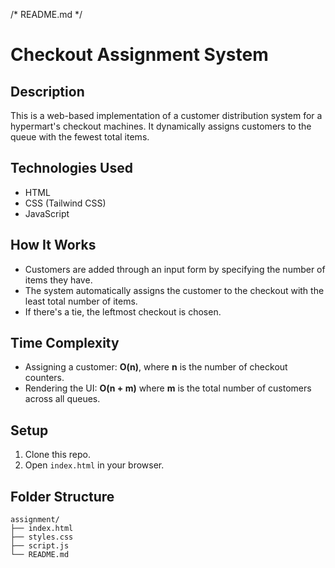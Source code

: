 /* README.md */
# Checkout Assignment System

## Description
This is a web-based implementation of a customer distribution system for a hypermart's checkout machines. It dynamically assigns customers to the queue with the fewest total items.

## Technologies Used
- HTML
- CSS (Tailwind CSS)
- JavaScript

## How It Works
- Customers are added through an input form by specifying the number of items they have.
- The system automatically assigns the customer to the checkout with the least total number of items.
- If there's a tie, the leftmost checkout is chosen.

## Time Complexity
- Assigning a customer: **O(n)**, where **n** is the number of checkout counters.
- Rendering the UI: **O(n + m)** where **m** is the total number of customers across all queues.

## Setup
1. Clone this repo.
2. Open `index.html` in your browser.

## Folder Structure
```
assignment/
├── index.html
├── styles.css
├── script.js
└── README.md
```
